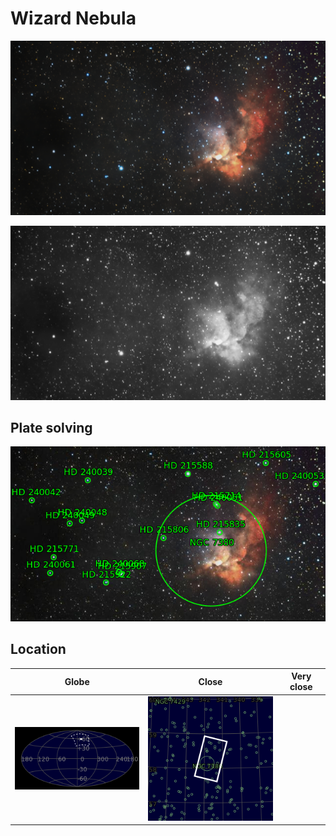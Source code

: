# Wizard Nebula
![IMG](../Imaging//Original/Wizard_Nebula.jpg)


![IMG](../Imaging//Grayscale/Wizard_Nebula.jpg)


## Plate solving
![IMG](../Imaging//Annotated/Wizard_Nebula_Annotated.jpg)

## Location 

| Globe | Close | Very close |
| ----- | ----- | ----- |
![IMG](../Imaging//Annotated/Wizard_Nebula_Close.jpg) |![IMG](../Imaging//Annotated/Wizard_Nebula_Closer.jpg) |